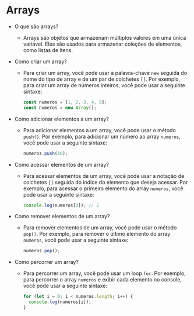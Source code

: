 # Arrays 

- O que são arrays?
  - Arrays são objetos que armazenam múltiplos valores em uma única variável. Eles são usados para armazenar coleções de elementos, como listas de itens.

- Como criar um array?
  - Para criar um array, você pode usar a palavra-chave `new` seguida do nome do tipo de array e de um par de colchetes `[]`. Por exemplo, para criar um array de números inteiros, você pode usar a seguinte sintaxe:
    ```javascript
    const numeros = [1, 2, 3, 4, 5];
    const numeros = new Array();
    ```

- Como adicionar elementos a um array?
  - Para adicionar elementos a um array, você pode usar o método `push()`. Por exemplo, para adicionar um número ao array `numeros`, você pode usar a seguinte sintaxe:
    ```javascript
    numeros.push(10);
    ```

- Como acessar elementos de um array?
  - Para acessar elementos de um array, você pode usar a notação de colchetes `[]` seguida do índice do elemento que deseja acessar. Por exemplo, para acessar o primeiro elemento do array `numeros`, você pode usar a seguinte sintaxe:
    ```javascript
    console.log(numeros[0]); // 1
    ```

- Como remover elementos de um array?
  - Para remover elementos de um array, você pode usar o método `pop()`. Por exemplo, para remover o último elemento do array `numeros`, você pode usar a seguinte sintaxe:
    ```javascript
    numeros.pop();
    ```

- Como percorrer um array?
  - Para percorrer um array, você pode usar um loop `for`. Por exemplo, para percorrer o array `numeros` e exibir cada elemento no console, você pode usar a seguinte sintaxe:
    ```javascript
    for (let i = 0; i < numeros.length; i++) {
      console.log(numeros[i]);
    }
    ```